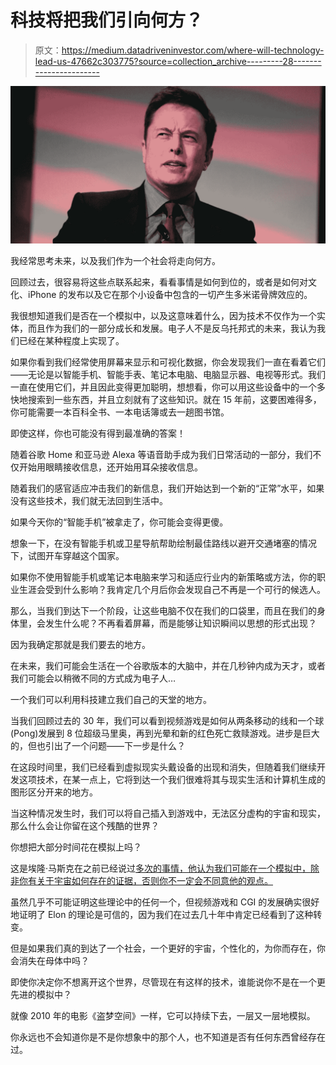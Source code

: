 # 科技将把我们引向何方？

> 原文：<https://medium.datadriveninvestor.com/where-will-technology-lead-us-47662c303775?source=collection_archive---------28----------------------->

![](img/1d97ac826f2f132a765ca0a9eed7856f.png)

我经常思考未来，以及我们作为一个社会将走向何方。

回顾过去，很容易将这些点联系起来，看看事情是如何到位的，或者是如何对文化、iPhone 的发布以及它在那个小设备中包含的一切产生多米诺骨牌效应的。

我很想知道我们是否在一个模拟中，以及这意味着什么，因为技术不仅作为一个实体，而且作为我们的一部分成长和发展。电子人不是反乌托邦式的未来，我认为我们已经在某种程度上实现了。

如果你看到我们经常使用屏幕来显示和可视化数据，你会发现我们一直在看着它们——无论是以智能手机、智能手表、笔记本电脑、电脑显示器、电视等形式。我们一直在使用它们，并且因此变得更加聪明，想想看，你可以用这些设备中的一个多快地搜索到一些东西，并且立刻就有了这些知识。就在 15 年前，这要困难得多，你可能需要一本百科全书、一本电话簿或去一趟图书馆。

即使这样，你也可能没有得到最准确的答案！

随着谷歌 Home 和亚马逊 Alexa 等语音助手成为我们日常活动的一部分，我们不仅开始用眼睛接收信息，还开始用耳朵接收信息。

随着我们的感官适应冲击我们的新信息，我们开始达到一个新的“正常”水平，如果没有这些技术，我们就无法回到生活中。

如果今天你的“智能手机”被拿走了，你可能会变得更傻。

想象一下，在没有智能手机或卫星导航帮助绘制最佳路线以避开交通堵塞的情况下，试图开车穿越这个国家。

如果你不使用智能手机或笔记本电脑来学习和适应行业内的新策略或方法，你的职业生涯会受到什么影响？我肯定几个月后你会发现自己不再是一个可行的候选人。

那么，当我们到达下一个阶段，让这些电脑不仅在我们的口袋里，而且在我们的身体里，会发生什么呢？不再看着屏幕，而是能够让知识瞬间以思想的形式出现？

因为我确定那就是我们要去的地方。

在未来，我们可能会生活在一个谷歌版本的大脑中，并在几秒钟内成为天才，或者我们可能会以稍微不同的方式成为电子人…

一个我们可以利用科技建立我们自己的天堂的地方。

当我们回顾过去的 30 年，我们可以看到视频游戏是如何从两条移动的线和一个球(Pong)发展到 8 位超级马里奥，再到光晕和新的红色死亡救赎游戏。进步是巨大的，但也引出了一个问题——下一步是什么？

在这段时间里，我们已经看到虚拟现实头戴设备的出现和消失，但随着我们继续开发这项技术，在某一点上，它将到达一个我们很难将其与现实生活和计算机生成的图形区分开来的地方。

当这种情况发生时，我们可以将自己插入到游戏中，无法区分虚构的宇宙和现实，那么什么会让你留在这个残酷的世界？

你想把大部分时间花在模拟上吗？

这是埃隆·马斯克在之前已经说过[多次的事情，他认为我们可能在一个模拟中，除非你有关于宇宙如何存在的证据，否则你不一定会不同意他的观点。](https://www.youtube.com/watch?v=xBKRuI2zHp0)

虽然几乎不可能证明这些理论中的任何一个，但视频游戏和 CGI 的发展确实很好地证明了 Elon 的理论是可信的，因为我们在过去几十年中肯定已经看到了这种转变。

但是如果我们真的到达了一个社会，一个更好的宇宙，个性化的，为你而存在，你会消失在母体中吗？

即使你决定你不想离开这个世界，尽管现在有这样的技术，谁能说你不是在一个更先进的模拟中？

就像 2010 年的电影《盗梦空间》一样，它可以持续下去，一层又一层地模拟。

你永远也不会知道你是不是你想象中的那个人，也不知道是否有任何东西曾经存在过。